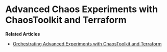 # Advanced Chaos Experiments with ChaosToolkit and Terraform

**Related Articles**
* [Orchestrating Advanced Experiments with ChaosToolkit and Terraform](https://devlearnops.com/advanced-experiments-with-chaostoolkit-and-terraform)
